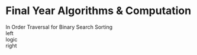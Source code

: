 # Final Year Algorithms & Computation

In Order Traversal for Binary Search Sorting <br>
left <br>
logic <br>
right <br>
